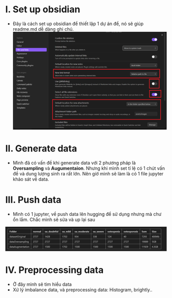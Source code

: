 # I. Set up obsidian

- Đây là cách set up obsidian để thiết lập 1 dự án để, nó sẽ giúp readme.md dễ dàng ghi chú. 
![](../assets/images/obsidian.png)

# II. Generate data
- Mình đã có vấn đề khi generate data với 2 phương pháp là **Oversampling** và **Augumentaion**. Nhưng khi mình set tỉ lệ có 1 chút vấn đề và dung lượng sinh ra rất lớn. Nên giờ mình sẽ làm là có 1 file jupyter khảo sát về data. 


# III. Push data
- Mình có 1 jupyter, về push data lên hugging để sử dụng nhưng mà chư ổn lắm. Chắc mình sẽ sửa và up lại sau

![](../assets/images/data_view.png)

# IV. Preprocessing data
- Ở đây mình sẽ tìm hiểu data 
- Xử lý imbalance data, và preprocessing data: Histogram, brightly..
